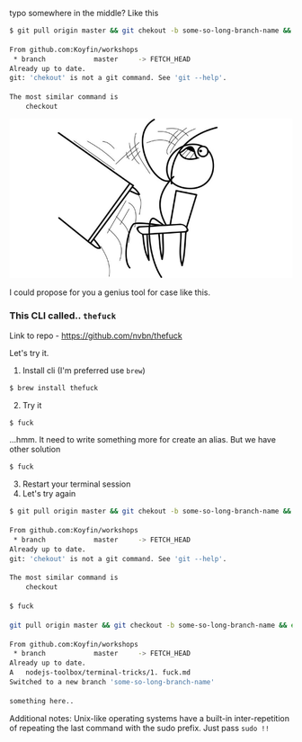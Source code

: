 typo somewhere in the middle? Like this

```bash
$ git pull origin master && git chekout -b some-so-long-branch-name && echo "something here.."

From github.com:Koyfin/workshops
 * branch            master     -> FETCH_HEAD
Already up to date.
git: 'chekout' is not a git command. See 'git --help'.

The most similar command is
	checkout
```

![Flip table](../images/flip-table.jpg)

I could propose for you a genius tool for case like this.

### This CLI called.. `thefuck`

Link to repo - https://github.com/nvbn/thefuck

Let's try it.

1. Install cli (I'm preferred use `brew`)
```bash
$ brew install thefuck
```
2. Try it 
``` bash
$ fuck
```
...hmm. It need to write something more for create an alias. But we have other solution

```bash
$ fuck
```
3. Restart your terminal session
4. Let's try again
```bash
$ git pull origin master && git chekout -b some-so-long-branch-name && echo "something here.."

From github.com:Koyfin/workshops
 * branch            master     -> FETCH_HEAD
Already up to date.
git: 'chekout' is not a git command. See 'git --help'.

The most similar command is
	checkout

$ fuck

git pull origin master && git checkout -b some-so-long-branch-name && echo "something here.." [enter/↑/↓/ctrl+c]

From github.com:Koyfin/workshops
 * branch            master     -> FETCH_HEAD
Already up to date.
A	nodejs-toolbox/terminal-tricks/1. fuck.md
Switched to a new branch 'some-so-long-branch-name'

something here..
```

Additional notes: Unix-like operating systems have a built-in inter-repetition of repeating the last command with the sudo prefix. Just pass `sudo !!`

